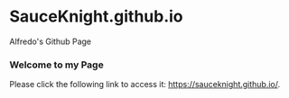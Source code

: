 # SauceKnight.github.io
Alfredo's Github Page


### Welcome to my Page
Please click the following link to access it: https://sauceknight.github.io/.

